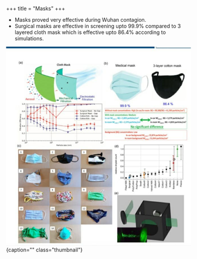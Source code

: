 +++
title = "Masks"
+++

- Masks proved very effective during Wuhan contagion.
- Surgical masks are effective in screening upto 99.9% compared to 3 layered cloth mask which is effective upto 86.4% according to simulations.

![](images/surgical_vs_cloth_mask.jpg)
{caption="" class="thumbnail"}
